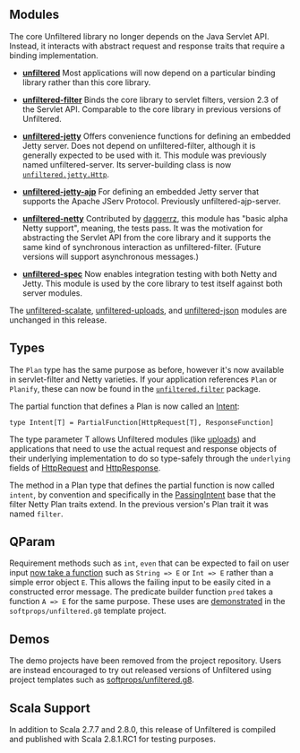 Modules
-------

The core Unfiltered library no longer depends on the Java Servlet API. Instead, it interacts with abstract request and response traits that require a binding implementation.

- **[unfiltered](http://sourced.implicit.ly/net.databinder/unfiltered/0.2.0/index.html)**  Most applications will now depend on a particular
    binding library rather than this core library.

- **[unfiltered-filter](http://sourced.implicit.ly/net.databinder/unfiltered-filter/0.2.0/index.html)** Binds the core library to servlet filters,
    version 2.3 of the Servlet API. Comparable to the core library in
    previous versions of Unfiltered.

- **[unfiltered-jetty](http://sourced.implicit.ly/net.databinder/unfiltered-jetty/0.2.0/index.html)** Offers convenience functions for defining an
    embedded Jetty server. Does not depend on unfiltered-filter,
    although it is generally expected to be used with it. This module
    was previously named unfiltered-server. Its server-building class
    is now [`unfiltered.jetty.Http`](http://sourced.implicit.ly/net.databinder/unfiltered-jetty/0.2.0/servers.scala.html#15383).

- **[unfiltered-jetty-ajp](http://sourced.implicit.ly/net.databinder/unfiltered-jetty-ajp/0.2.0/index.html)** For defining an embedded Jetty server that
    supports the Apache JServ Protocol. Previously unfiltered-ajp-server.

- **[unfiltered-netty](http://sourced.implicit.ly/net.databinder/unfiltered-jetty-ajp/0.2.0/index.html)** Contributed by [daggerrz][daggerrz], this
    module has "basic alpha Netty support", meaning, the tests
    pass. It was the motivation for abstracting the Servlet API from
    the core library and it supports the same kind of
    synchronous interaction as unfiltered-filter. (Future versions will
    support asynchronous messages.)

- **[unfiltered-spec](http://sourced.implicit.ly/net.databinder/unfiltered-jetty-ajp/0.2.0/index.html)** Now enables integration testing with both Netty
    and Jetty. This module is used by the core library to test itself
    against both server modules.

[daggerrz]: http://github.com/daggerrz/

The [unfiltered-scalate](http://sourced.implicit.ly/net.databinder/unfiltered-scalate/0.2.0/index.html), [unfiltered-uploads](http://sourced.implicit.ly/net.databinder/unfiltered-uploads/0.2.0/index.html), and [unfiltered-json](http://sourced.implicit.ly/net.databinder/unfiltered-json/0.2.0/index.html) modules are
unchanged in this release.

Types
-----

The `Plan` type has the same purpose as before, however it's now
available in servlet-filter and Netty varieties. If your application
references `Plan` or `Planify`, these can now be found in the
[`unfiltered.filter`](http://sourced.implicit.ly/net.databinder/unfiltered-filter/0.2.0/plans.scala.html) package.

The partial function that defines a Plan is now called an [Intent](http://sourced.implicit.ly/net.databinder/unfiltered/0.2.0/intents.scala.html#9436):

    type Intent[T] = PartialFunction[HttpRequest[T], ResponseFunction]

The type parameter T allows Unfiltered modules (like [uploads](http://sourced.implicit.ly/net.databinder/unfiltered-uploads/0.2.0/request/uploads.scala.html#15945)) and
applications that need to use the actual request and response objects
of their underlying implementation to do so type-safely through
the `underlying` fields of [HttpRequest](http://sourced.implicit.ly/net.databinder/unfiltered/0.2.0/request/HttpRequest.scala.html) and [HttpResponse](http://sourced.implicit.ly/net.databinder/unfiltered/0.2.0/response/HttpResponse.scala.html).

The method in a Plan type that defines the partial function is now
called `intent`, by convention and specifically in the [PassingIntent](http://sourced.implicit.ly/net.databinder/unfiltered/0.2.0/intents.scala.html#9064)
base that the filter Netty Plan traits extend. In the previous version's Plan trait it was named
`filter`.

QParam
-------

Requirement methods such as `int`, `even` that can be expected to
fail on user input [now take a function](http://sourced.implicit.ly/net.databinder/unfiltered/0.2.0/request/params.scala.html#19709) such as `String => E` or `Int => E`
rather than a simple error object `E`. This allows the
failing input to be easily cited in a constructed error message. The
predicate builder function `pred` takes a function `A => E` for the
same purpose. These uses are [demonstrated][example] in the
`softprops/unfiltered.g8` template project.

[example]: http://github.com/softprops/unfiltered.g8/blob/master/src/main/g8/src/main/scala/Example.scala

Demos
------

The demo projects have been removed from the project
repository. Users are instead encouraged to try out released versions
of Unfiltered using project templates such as [softprops/unfiltered.g8][template].

[template]: http://github.com/softprops/unfiltered.g8

Scala Support
-----------

In addition to Scala 2.7.7 and 2.8.0, this release of Unfiltered is
compiled and published with Scala 2.8.1.RC1 for testing purposes.

